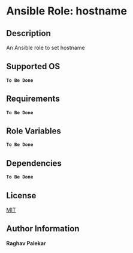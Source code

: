 # Ansible Role: hostname

## Description

An Ansible role to set hostname

## Supported OS

**__`To Be Done`__**

## Requirements

**__`To Be Done`__**

## Role Variables

**__`To Be Done`__**

## Dependencies

**__`To Be Done`__**

## License

[MIT](http://opensource.org/licenses/MIT)

## Author Information

**__Raghav Palekar__**
